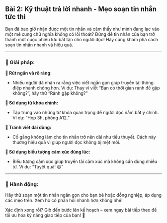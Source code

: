 ## Bài 2: Kỹ thuật trả lời nhanh - Mẹo soạn tin nhắn tức thì

Bạn đã bao giờ nhận được một tin nhắn và cảm thấy như mình đang lạc vào một mê cung chữ nghĩa không có lối thoát? Đừng để tin nhắn của bạn trở thành một cuộc phiêu lưu bất tận cho người đọc! Hãy cùng khám phá cách soạn tin nhắn nhanh và hiệu quả.

---

### 📌 Giải pháp:

**🔹 Rút ngắn và rõ ràng:**
- Nhiều người đã nhận ra rằng việc viết ngắn gọn giúp truyền tải thông điệp nhanh chóng hơn. Ví dụ: Thay vì viết “Bạn có thời gian rảnh để gặp không?”, hãy thử “Rảnh gặp không?”

**🔹 Sử dụng từ khóa chính:**
- Tập trung vào những từ khóa quan trọng để người đọc nắm bắt ý chính. Ví dụ: “Họp 3h, phòng A12.”

**🔹 Tránh viết dài dòng:**
- Cố gắng không làm cho tin nhắn trở nên dài như tiểu thuyết. Cách này thường hiệu quả vì giúp người đọc không bị mệt mỏi. 

**🔹 Sử dụng biểu tượng cảm xúc đúng lúc:**
- Biểu tượng cảm xúc giúp truyền tải cảm xúc mà không cần dùng nhiều từ. Ví dụ: “Tuyệt quá! 😄”

---

### 🚀 Hành động:

Hãy thử soạn một tin nhắn ngắn gọn cho bạn bè hoặc đồng nghiệp, áp dụng các mẹo trên. Xem họ có phản hồi nhanh hơn không nhé!

Xác định xong rồi? Giờ đến bước lên kế hoạch – xem ngay bài tiếp theo để tối ưu hóa kỹ năng giao tiếp của bạn! 📱